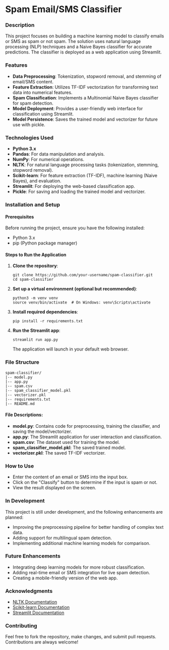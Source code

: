 <h1>Spam Email/SMS Classifier</h1>

<h3>Description</h3>
<p>This project focuses on building a machine learning model to classify emails or SMS as spam or not spam. The solution uses natural language processing (NLP) techniques and a Naive Bayes classifier for accurate predictions. The classifier is deployed as a web application using Streamlit.</p>

<h3>Features</h3>
<ul>
  <li><strong>Data Preprocessing</strong>: Tokenization, stopword removal, and stemming of email/SMS content.</li>
  <li><strong>Feature Extraction</strong>: Utilizes TF-IDF vectorization for transforming text data into numerical features.</li>
  <li><strong>Spam Classification</strong>: Implements a Multinomial Naive Bayes classifier for spam detection.</li>
  <li><strong>Model Deployment</strong>: Provides a user-friendly web interface for classification using Streamlit.</li>
  <li><strong>Model Persistence</strong>: Saves the trained model and vectorizer for future use with pickle.</li>
</ul>

<h3>Technologies Used</h3>
<ul>
  <li><strong>Python 3.x</strong></li>
  <li><strong>Pandas</strong>: For data manipulation and analysis.</li>
  <li><strong>NumPy</strong>: For numerical operations.</li>
  <li><strong>NLTK</strong>: For natural language processing tasks (tokenization, stemming, stopword removal).</li>
  <li><strong>Scikit-learn</strong>: For feature extraction (TF-IDF), machine learning (Naive Bayes), and evaluation.</li>
  <li><strong>Streamlit</strong>: For deploying the web-based classification app.</li>
  <li><strong>Pickle</strong>: For saving and loading the trained model and vectorizer.</li>
</ul>

<h3>Installation and Setup</h3>

<h4>Prerequisites</h4>
<p>Before running the project, ensure you have the following installed:</p>
<ul>
  <li>Python 3.x</li>
  <li>pip (Python package manager)</li>
</ul>

<h4>Steps to Run the Application</h4>
<ol>
  <li><strong>Clone the repository</strong>:
    <pre><code>git clone https://github.com/your-username/spam-classifier.git
cd spam-classifier</code></pre>
  </li>
  <li><strong>Set up a virtual environment (optional but recommended)</strong>:
    <pre><code>python3 -m venv venv
source venv/bin/activate  # On Windows: venv\Scripts\activate</code></pre>
  </li>
  <li><strong>Install required dependencies</strong>:
    <pre><code>pip install -r requirements.txt</code></pre>
  </li>
  <li><strong>Run the Streamlit app</strong>:
    <pre><code>streamlit run app.py</code></pre>
    The application will launch in your default web browser.
  </li>
</ol>

<h3>File Structure</h3>
<pre><code>spam-classifier/
|-- model.py
|-- app.py
|-- spam.csv
|-- spam_classifier_model.pkl
|-- vectorizer.pkl
|-- requirements.txt
|-- README.md</code></pre>

<h4>File Descriptions:</h4>
<ul>
  <li><strong>model.py</strong>: Contains code for preprocessing, training the classifier, and saving the model/vectorizer.</li>
  <li><strong>app.py</strong>: The Streamlit application for user interaction and classification.</li>
  <li><strong>spam.csv</strong>: The dataset used for training the model.</li>
  <li><strong>spam_classifier_model.pkl</strong>: The saved trained model.</li>
  <li><strong>vectorizer.pkl</strong>: The saved TF-IDF vectorizer.</li>
</ul>

<h3>How to Use</h3>
<ul>
  <li>Enter the content of an email or SMS into the input box.</li>
  <li>Click on the "Classify" button to determine if the input is spam or not.</li>
  <li>View the result displayed on the screen.</li>
</ul>

<h3>In Development</h3>
<p>This project is still under development, and the following enhancements are planned:</p>
<ul>
  <li>Improving the preprocessing pipeline for better handling of complex text data.</li>
  <li>Adding support for multilingual spam detection.</li>
  <li>Implementing additional machine learning models for comparison.</li>
</ul>

<h3>Future Enhancements</h3>
<ul>
  <li>Integrating deep learning models for more robust classification.</li>
  <li>Adding real-time email or SMS integration for live spam detection.</li>
  <li>Creating a mobile-friendly version of the web app.</li>
</ul>

<h3>Acknowledgments</h3>
<ul>
  <li><a href="https://www.nltk.org/">NLTK Documentation</a></li>
  <li><a href="https://scikit-learn.org/">Scikit-learn Documentation</a></li>
  <li><a href="https://streamlit.io/">Streamlit Documentation</a></li>
</ul>

<h3>Contributing</h3>
<p>Feel free to fork the repository, make changes, and submit pull requests. Contributions are always welcome!</p>
